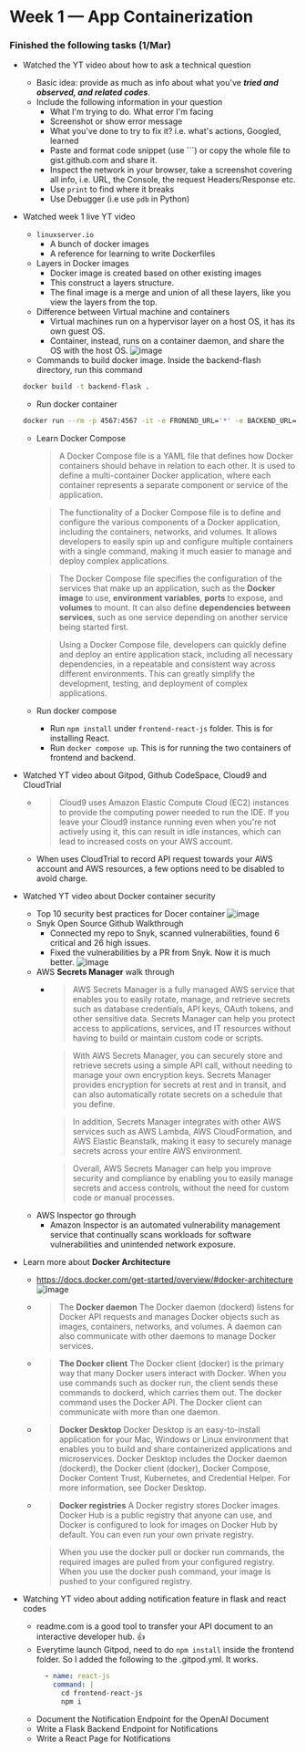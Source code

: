 # Week 1 — App Containerization

### Finished the following tasks (1/Mar)
* Watched the YT video about how to ask a technical question
  * Basic idea: provide as much as info about what you've **_tried and observed, and related codes_**.
  * Include the following information in your question
    * What I'm trying to do. What error I'm facing
    * Screenshot or show error message
    * What you've done to try to fix it? i.e. what's actions, Googled, learned
    * Paste and format code snippet (use \`\`\`) or copy the whole file to gist.github.com and share it.
    * Inspect the network in your browser, take a screenshot covering all info, i.e. URL, the Console, the request Headers/Response etc.
    * Use `print` to find where it breaks
    * Use Debugger (i.e use `pdb` in Python)

* Watched week 1 live YT video
  * `linuxserver.io`
    * A bunch of docker images
    * A reference for learning to write Dockerfiles
  * Layers in Docker images
    * Docker image is created based on other existing images
    * This construct a layers structure.
    * The final image is a merge and union of all these layers, like you view the layers from the top. 
  * Difference between Virtual machine and containers
    * Virtual machines run on a hypervisor layer on a host OS, it has its own guest OS.
    * Container, instead, runs on a container daemon, and share the OS with the host OS.
![image](https://user-images.githubusercontent.com/71969513/222669927-6e4322ff-417b-4d1d-b544-d60174e52e1b.png)
  * Commands to build docker image. Inside the backend-flash directory, run this command
  ```bash
  docker build -t backend-flask .
  ```
  * Run docker container
  ```bash
  docker run --rm -p 4567:4567 -it -e FRONEND_URL='*' -e BACKEND_URL='*' backend-flask
  ```
  * Learn Docker Compose
    > A Docker Compose file is a YAML file that defines how Docker containers should behave in relation to each other. It is used to define a multi-container Docker application, where each container represents a separate component or service of the application.

    > The functionality of a Docker Compose file is to define and configure the various components of a Docker application, including the containers, networks, and volumes. It allows developers to easily spin up and configure multiple containers with a single command, making it much easier to manage and deploy complex applications.

    > The Docker Compose file specifies the configuration of the services that make up an application, such as the **Docker image** to use, **environment variables**, **ports** to expose, and **volumes** to mount. It can also define **dependencies between services**, such as one service depending on another service being started first.

    > Using a Docker Compose file, developers can quickly define and deploy an entire application stack, including all necessary dependencies, in a repeatable and consistent way across different environments. This can greatly simplify the development, testing, and deployment of complex applications.
  * Run docker compose
    * Run `npm install` under `frontend-react-js` folder. This is for installing React.
    * Run `docker compose up`. This is for running the two containers of frontend and backend.
* Watched YT video about Gitpod, Github CodeSpace, Cloud9 and CloudTrial
  * > Cloud9 uses Amazon Elastic Compute Cloud (EC2) instances to provide the computing power needed to run the IDE. If you leave your Cloud9 instance running even when you're not actively using it, this can result in idle instances, which can lead to increased costs on your AWS account.
  * When uses CloudTrial to record API request towards your AWS account and AWS resources, a few options need to be disabled to avoid charge.
* Watched YT video about Docker container security
  * Top 10 security best practices for Docer container
    ![image](https://user-images.githubusercontent.com/71969513/222949211-c6e7c84f-8b85-42ba-abad-34921aabe920.png)
  * Snyk Open Source Github Walkthrough
    * Connected my repo to Snyk, scanned vulnerabilities, found 6 critical and 26 high issues.
    * Fixed the vulnerabilities by a PR from Snyk. Now it is much better. ![image](https://user-images.githubusercontent.com/71969513/223003202-b06caf16-0af2-4d0a-a440-76cdf4295e59.png)
  * AWS **Secrets Manager** walk through
    * > AWS Secrets Manager is a fully managed AWS service that enables you to easily rotate, manage, and retrieve secrets such as database credentials, API keys, OAuth tokens, and other sensitive data. Secrets Manager can help you protect access to applications, services, and IT resources without having to build or maintain custom code or scripts.
    
      > With AWS Secrets Manager, you can securely store and retrieve secrets using a simple API call, without needing to manage your own encryption keys. Secrets Manager provides encryption for secrets at rest and in transit, and can also automatically rotate secrets on a schedule that you define.
     
      > In addition, Secrets Manager integrates with other AWS services such as AWS Lambda, AWS CloudFormation, and AWS Elastic Beanstalk, making it easy to securely manage secrets across your entire AWS environment.
      
      > Overall, AWS Secrets Manager can help you improve security and compliance by enabling you to easily manage secrets and access controls, without the need for custom code or manual processes.
  * AWS Inspector go through
    * Amazon Inspector is an automated vulnerability management service that continually scans workloads for software vulnerabilities and unintended network exposure.

* Learn more about **Docker Architecture**
  * https://docs.docker.com/get-started/overview/#docker-architecture ![image](https://user-images.githubusercontent.com/71969513/222997662-541e6319-e05c-4a6c-89c6-434bb04643ef.png)
  * > The **Docker daemon**
    > The Docker daemon (dockerd) listens for Docker API requests and manages Docker objects such as images, containers, networks, and volumes. A daemon can also communicate with other daemons to manage Docker services.

  * > **The Docker client**
    > The Docker client (docker) is the primary way that many Docker users interact with Docker. When you use commands such as docker run, the client sends these commands to dockerd, which carries them out. The docker command uses the Docker API. The Docker client can communicate with more than one daemon.

  * > **Docker Desktop**
    > Docker Desktop is an easy-to-install application for your Mac, Windows or Linux environment that enables you to build and share containerized applications and microservices. Docker Desktop includes the Docker daemon (dockerd), the Docker client (docker), Docker Compose, Docker Content Trust, Kubernetes, and Credential Helper. For more information, see Docker Desktop.

  * > **Docker registries**
    > A Docker registry stores Docker images. Docker Hub is a public registry that anyone can use, and Docker is configured to look for images on Docker Hub by default. You can even run your own private registry.

    > When you use the docker pull or docker run commands, the required images are pulled from your configured registry. When you use the docker push command, your image is pushed to your configured registry.

* Watching YT video about adding notification feature in flask and react codes
  * readme.com is a good tool to transfer your API document to an interactive developer hub. 👍
  * Everytime launch Gitpod, need to do `npm install` inside the frontend folder. So I added the following to the .gitpod.yml. It works.
    ```yaml
      - name: react-js
        command: |
          cd frontend-react-js
          npm i
    ```
  * Document the Notification Endpoint for the OpenAI Document
  * Write a Flask Backend Endpoint for Notifications
  * Write a React Page for Notifications
